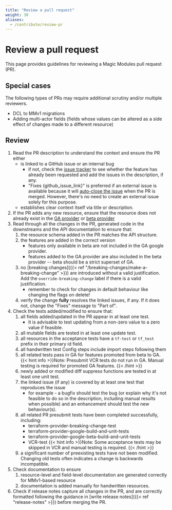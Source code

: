```yaml
---
title: "Review a pull request"
weight: 30
aliases:
  - /contribute/review-pr
---
```


# Review a pull request

This page provides guidelines for reviewing a Magic Modules pull request (PR).

## Special cases

The following types of PRs may require additional scrutiny and/or multiple reviewers.

- DCL to MMv1 migrations
- Adding multi-actor fields (fields whose values can be altered as a side effect of changes made to a different resource)

## Review

1. Read the PR description to understand the context and ensure the PR either
   * is linked to a GitHub issue or an internal bug
      * if not, check the [issue tracker](https://github.com/hashicorp/terraform-provider-google/issues) to see whether the feature has already been requested and add the issues in the description, if any.
      * "Fixes {github_issue_link}" is preferred if an external issue is available because it will [auto-close the issue](https://docs.github.com/en/issues/tracking-your-work-with-issues/using-issues/linking-a-pull-request-to-an-issue) when the PR is merged. However, there's no need to create an external issue solely for this purpose.
   * establishes clear context itself via title or description.
2. If the PR adds any new resource, ensure that the resource does not already exist in the [GA provider](https://github.com/hashicorp/terraform-provider-google) or [beta provider](https://github.com/hashicorp/terraform-provider-google-beta)
1. Read through all the changes in the PR, generated code in the downstreams and the API documentation to ensure that:
   1. the resource schema added in the PR matches the API structure.
   1. the features are added in the correct version
      * features only available in beta are not included in the GA google provider.
      * features added to the GA provider are also included in the beta provider -- beta should be a strict superset of GA.
   1. no [breaking changes]({{< ref "/breaking-changes/make-a-breaking-change" >}}) are introduced without a valid justification. Add the `override-breaking-change` label if there is a valid justification.
      * remember to check for changes in default behaviour like changing the flags on delete! 
   1. verify the change **fully** resolves the linked issues, if any. If it does not, change the "Fixes" message to "Part of".
1. Check the tests added/modified to ensure that:
   1. all fields added/updated in the PR appear in at least one test.
      * It is advisable to test updating from a non-zero value to a zero value if feasible.
   1. all mutable fields are tested in at least one update test.
   1. all resources in the acceptance tests have a `tf-test` or `tf_test` prefix in their primary id field.
   1. all handwritten test Config steps include import steps following them
   1. all related tests pass in GA for features promoted from beta to GA.
      {{< hint info >}}Note:
      Presubmit VCR tests do not run in GA. Manual testing is required for promoted GA features.
      {{< /hint >}}
   1. newly added or modified diff suppress functions are tested in at least one unit test.
   1. the linked issue (if any) is covered by at least one test that reproduces the issue
      * for example - a bugfix should test the bug (or explain why it's not feasible to do so in the description, including manual results when possible) and an enhancement should test the new behaviour(s).
   1. all related PR presubmit tests have been completed successfully, including:
      * terraform-provider-breaking-change-test
      * terraform-provider-google-build-and-unit-tests
      * terraform-provider-google-beta-build-and-unit-tests
      * VCR-test
      {{< hint info >}}Note:
      Some acceptance tests may be skipped in VCR and manual testing is required.
      {{< /hint >}}
   1. a significant number of preexisting tests have not been modified. Changing old tests often indicates a change is backwards incompatible.
1. Check documentation to ensure
   1. resource-level and field-level documentation are generated correctly for MMv1-based resource
   1. documentation is added manually for handwritten resources.   
1. Check if release notes capture all changes in the PR, and are correctly formatted following the guidance in [write release notes]({{< ref "release-notes" >}}) before merging the PR.
